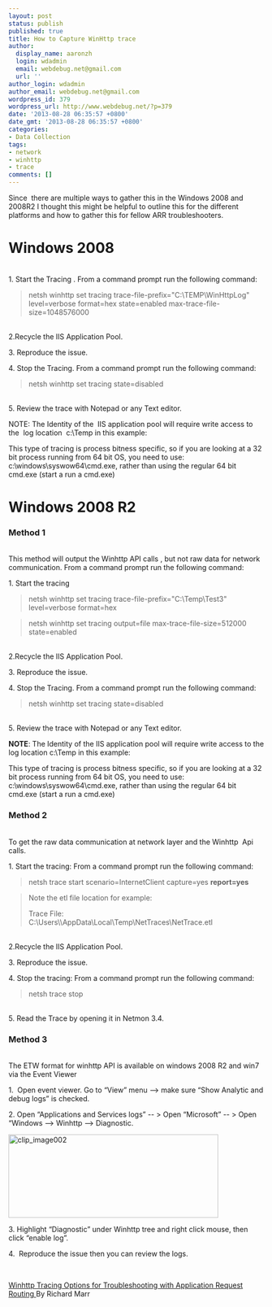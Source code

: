 ```yaml
---
layout: post
status: publish
published: true
title: How to Capture WinHttp trace
author:
  display_name: aaronzh
  login: wdadmin
  email: webdebug.net@gmail.com
  url: ''
author_login: wdadmin
author_email: webdebug.net@gmail.com
wordpress_id: 379
wordpress_url: http://www.webdebug.net/?p=379
date: '2013-08-28 06:35:57 +0800'
date_gmt: '2013-08-28 06:35:57 +0800'
categories:
- Data Collection
tags:
- network
- winhttp
- trace
comments: []
---
```

<p>Since&nbsp; there are multiple ways to gather this in the Windows 2008 and 2008R2 I thought this might be helpful to outline this for the different platforms and how to gather this for fellow ARR troubleshooters.</p>
<h1>Windows 2008</h1><br />
1. Start the Tracing . From a command prompt run the following command:</p>
<blockquote><p>netsh winhttp set tracing trace-file-prefix="C:\TEMP\WinHttpLog" level=verbose format=hex state=enabled max-trace-file-size=1048576000</blockquote><br />
2.Recycle the IIS Application Pool.</p>
<p>3. Reproduce the issue.</p>
<p>4. Stop the Tracing. From a command prompt run the following command:</p>
<blockquote><p>netsh winhttp set tracing state=disabled</blockquote><br />
5. Review the trace with Notepad or any Text editor.</p>
<p>NOTE: The Identity of the&nbsp; IIS application pool will require write access to the&nbsp; log location&nbsp; c:\Temp in this example:</p>
<p>This type of tracing is process bitness specific, so if you are looking at a 32 bit process running from 64 bit OS, you need to use: c:\windows\syswow64\cmd.exe, rather than using the regular 64 bit cmd.exe (start a run a cmd.exe)</p>
<h1>Windows 2008 R2</h1></p>
<h3>Method 1</h3><br />
This method will output the Winhttp API calls , but not raw data for network communication. From a command prompt run the following command:</p>
<p>1. Start the tracing</p>
<blockquote><p>netsh winhttp set tracing trace-file-prefix="C:\Temp\Test3" level=verbose format=hex</blockquote></p>
<blockquote><p>netsh winhttp set tracing output=file max-trace-file-size=512000 state=enabled</blockquote><br />
2.Recycle the IIS Application Pool.</p>
<p>3. Reproduce the issue.</p>
<p>4. Stop the Tracing. From a command prompt run the following command:</p>
<blockquote><p>netsh winhttp set tracing state=disabled</blockquote><br />
5. Review the trace with Notepad or any Text editor.</p>
<p><strong>NOTE</strong>: The Identity of the IIS application pool will require write access to the log location c:\Temp in this example:</p>
<p>This type of tracing is process bitness specific, so if you are looking at a 32 bit process running from 64 bit OS, you need to use: c:\windows\syswow64\cmd.exe, rather than using the regular 64 bit cmd.exe (start a run a cmd.exe)</p>
<h3>Method 2</h3><br />
To get the raw data communication at network layer and the Winhttp&nbsp; Api calls.</p>
<p>1. Start the tracing: From a command prompt run the following command:</p>
<blockquote><p>netsh trace start scenario=InternetClient capture=yes <strong>report=yes</strong></blockquote></p>
<blockquote><p>Note the etl file location for example:</p>
<p>Trace File:&nbsp;&nbsp;&nbsp;&nbsp;&nbsp;&nbsp;&nbsp;&nbsp; C:\Users\<your user name>\AppData\Local\Temp\NetTraces\NetTrace.etl</blockquote><br />
2.Recycle the IIS Application Pool.</p>
<p>3. Reproduce the issue.</p>
<p>4. Stop the tracing: From a command prompt run the following command:</p>
<blockquote><p>netsh trace stop</blockquote><br />
5. Read the Trace by opening it in Netmon 3.4.</p>
<h3>Method 3</h3><br />
The ETW format for winhttp API is available on windows 2008 R2 and win7 via the Event Viewer</p>
<p>1.&nbsp; Open event viewer. Go to &ldquo;View&rdquo; menu --> make sure &ldquo;Show Analytic and debug logs&rdquo; is checked.</p>
<p>2. Open &ldquo;Applications and Services logs&rdquo; -- > Open &ldquo;Microsoft&rdquo; -- > Open &ldquo;Windows &ndash;> Winhttp &ndash;> Diagnostic.</p>
<p><a href="http://blogs.iis.net/blogs/richma/clip_image002_50AD7A2B.jpg"><img title="clip_image002" alt="clip_image002" src="http://blogs.iis.net/blogs/richma/clip_image002_thumb_3DF88074.jpg" width="413" height="164" border="0" /></a></p>
<p>3. Highlight &ldquo;Diagnostic&rdquo; under Winhttp tree and right click mouse, then click &ldquo;enable log&rdquo;.</p>
<p>4.&nbsp; Reproduce the issue then you can review the logs.</p>
<p>&nbsp;</p>
<p><a href="http://blogs.iis.net/richma/archive/2012/08/24/winhttp-tracing-options-for-troubleshooting-with-application-request-routing.aspx" target="_blank">Winhttp Tracing Options for Troubleshooting with Application Request Routing </a>By Richard Marr</p>
